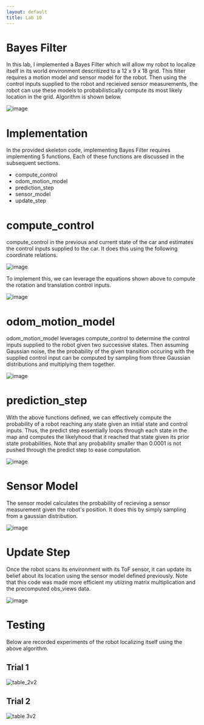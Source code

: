 ```yaml
---
layout: default
title: Lab 10
---
```


# Bayes Filter

In this lab, I implemented a Bayes Filter which will allow my robot to localize itself in its world environment descritized to a 12 x 9 x 18 grid. This filter requires a motion model and sensor model for the robot. Then using the control inputs supplied to the robot and recieived sensor measurements, the robot can use these models to probabilistically compute its most likely location in the grid. Algorithm is shown below.

![image](https://github.com/user-attachments/assets/2faed091-e5be-46e9-8732-343f27bd75fb)

# Implementation

In the provided skeleton code, implementing Bayes Filter requires implementing 5 functions. Each of these functions are discussed in the subsequent sections.

* compute_control
* odom_motion_model
* prediction_step
* sensor_model
* update_step

# compute_control

compute_control in the previous and current state of the car and estimates the control inputs supplied to the car. It does this using the following coordinate relations. 

![image](https://github.com/user-attachments/assets/8b6ff887-404d-4e09-a81c-fc9214ab948f)

To implement this, we can leverage the equations shown above to compute the rotation and translation control inputs.

![image](https://github.com/user-attachments/assets/ce51f268-afa4-48e5-ac98-299c4f30b85f)

# odom_motion_model

odom_motion_model leverages compute_control to determine the control inputs supplied to the robot given two successive states. Then assuming Gaussian noise, the the probability of the given transition occuring with the supplied control input can be computed by sampling from three Gaussian distributions and multiplying them together.

![image](https://github.com/user-attachments/assets/e6c8a608-47d1-4efd-aa03-b78f6b4b9d19)

# prediction_step

With the above functions defined, we can effectively compute the probability of a robot reaching any state given an initial state and control inputs. Thus, the predict step essentially loops through each state in the map and computes the likelyhood that it reached that state given its prior state probabilities. Note that any probability smaller than 0.0001 is not pushed through the predict step to ease computation.

![image](https://github.com/user-attachments/assets/73c1e4e5-74d7-484a-8ba1-f376fd5ef47d)

# Sensor Model

The sensor model calculates the probability of recieving a sensor measurement given the robot's position. It does this by simply sampling from a gaussian distribution.

![image](https://github.com/user-attachments/assets/bb675ab8-895a-487b-8e6d-c7a657ce3e2f)


# Update Step 

Once the robot scans its environment with its ToF sensor, it can update its belief about its location using the sensor model defined previously. Note that this code was made more efficient my utiizing matrix multiplication and the precomputed obs_views data.

![image](https://github.com/user-attachments/assets/26f2a850-fc7e-459a-b752-f49b4d581451)

# Testing

Below are recorded experiments of the robot localizing itself using the above algorithm. 

## Trial 1

![table_2v2](https://github.com/user-attachments/assets/6c710891-febf-4d4c-9d6a-5585627295f3)



## Trial 2

![table 3v2](https://github.com/user-attachments/assets/b77cb0e9-ce45-4825-92fa-ee95c9985d8b)
















  


